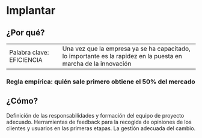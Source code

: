 # Implantar



## ¿Por qué?

|||
-|-
Palabra clave: EFICIENCIA | Una vez que la empresa ya se ha capacitado, lo importante es la rapidez en la puesta en marcha de la innovación

### Regla empírica: quién sale primero obtiene el 50% del mercado

## ¿Cómo?

Definición de las responsabilidades y formación del equipo de proyecto adecuado.
Herramientas de feedback para la recogida de opiniones de los clientes y usuarios en las primeras etapas.
La gestión adecuada del cambio.
